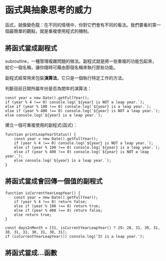 # 函式與抽象思考的威力

函式，就像變色龍：在不同的情境中，你對它們會有不同的看法。我們要看的第一個最簡單的觀點，就是重複使用程式的機制。

## 將函式當成副程式

subroutine，一種管理複雜問題的做法。副程式就是將一些重複的功能包起來，給它一個名稱，讓你隨時可藉由那個名稱來執行那些功能。

副程式經常用來包裝**演算法**，它只是一個執行特定工作的方法。

判斷目前日期所屬年份是否為閏年的演算法：

```
const year = new Date().getFullYear();
if (year % 4 !== 0) console.log(`${year} is NOT a leap year.`);
else if (year % 100 !== 0) console.log(`${year} is a leap year.`);
else if (year % 400 !== 0) console.log(`${year} is NOT a leap year.`);
else console.log(`${year} is a leap year.`);
```

建立一個可重複使用的副程式(函式)：

```
function printLeapYearStatus() {
    const year = new Date().getFullYear();
    if (year % 4 !== 0) console.log(`${year} is NOT a leap year.`);
    else if (year % 100 !== 0) console.log(`${year} is a leap year.`);
    else if (year % 400 !== 0) console.log(`${year} is NOT a leap year.`);
    else console.log(`${year} is a leap year.`);
}
```

## 將函式當成會回傳一個值的副程式

```
function isCurrentYearLeapYear() {
    const year = new Date().getFullYear();
    if (year % 4 !== 0) return false;
    else if (year % 100 !== 0) return true;
    else if (year % 400 !== 0) return false;
    else return true;
}

const daysInMonth = [31, isCurrentYearLeapYear() ? 29: 28, 31, 30, 31, 30, 31, 31, 30, 31, 30, 31];
if (isCurrentYearLeapYear()) console.log('It is a leap year.');
```

## 將函式當成...函數